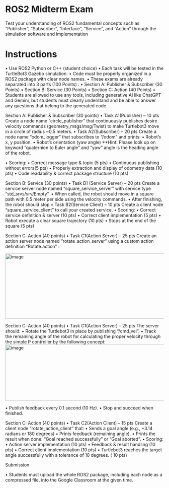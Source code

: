 <h1><b>ROS2 Midterm Exam</b></h1>

Test your understanding of ROS2 fundamental concepts such as “Publisher”, “Subscriber”, “Interface”, “Service”, and “Action” through the simulation software and implementation

<h1><b>Instructions</b></h1>


• Use ROS2 Python or C++ (student choice)
• Each task will be tested in the TurtleBot3 Gazebo simulation.
• Code must be properly organized in a ROS2 package with clear
node names.
• These exams are already separated into 3 parts (100 Points) :
• Section A: Publisher & Subscriber (30 Points)
• Section B: Service (30 Points)
• Section C: Action (40 Points)
• Students are allowed to use any tools, including generative AI like
ChatGPT and Gemini, but students must clearly understand and
be able to answer any questions that belong to the generated
code.

Section A: Publisher & Subscriber (30 points)
• Task A1(Publisher) – 10 pts
Create a node name “circle_publisher” that continuously publishes desire
velocity commands (geometry_msgs/msg/Twist) to make Turtlebot3 move in
a circle of radius ~0.5 meters.
• Task A2(Subscriber) – 20 pts
Create a node name “odom_logger” that subscribes to “/odom” and prints:
• Robot’s x, y position.
• Robot’s orientation (yaw angle)
**Hint: Please look up on keyword “quaternion to Euler angle” and “yaw” angle is the
heading angle of the robot.

• Scoring:
• Correct message type & topic (5 pts)
• Continuous publishing without errors(5 pts)
• Properly extraction and display of odometry data (10 pts)
• Code readability & correct package structure (10 pts)

Section B: Service (30 points)
• Task B1 (Service Server) – 20 pts
Create a service server node named “square_service_server” with service
type “std_srvs/srv/Empty”.
• When called, the robot should move in a square path with 0.5 meter per side using the
velocity commands.
• After finishing, the robot should stop
• Task B2(Service Client) – 10 pts
Create a client node “square_service_client” to call your created service.
• Scoring:
• Correct service definition & server (10 pts)
• Correct client implementation (5 pts)
• Robot execute a clear square trajectory (10 pts)
• Stops at the end of the square (5 pts)

Section C: Action (40 points)
• Task C1(Action Server) – 25 pts
Create an action server node named “rotate_action_server” using a custom
action definition “Rotate.action” :

<img width="648" height="207" alt="image" src="https://github.com/user-attachments/assets/93446405-96aa-42ab-b59a-71b79a8645cc" />


Section C: Action (40 points)
• Task C1(Action Server) – 25 pts
The server should:
• Rotate the Turtlebot3 in place by publishing “/cmd_vel”.
• Track the remaining angle of the robot for calculating the proper velocity through the
simple P controller by the following concept:
<img width="781" height="179" alt="image" src="https://github.com/user-attachments/assets/175d218a-d761-4e10-b77e-071cfbbe069d" />

• Publish feedback every 0.1 second (10 Hz).
• Stop and succeed when finished.

Section C: Action (40 points)
• Task C2(Action Client) – 15 pts
Create a client node “rotate_action_client” that:
• Sends a goal angle (e.g., +3.14 radians or 180 degrees)
• Prints feedback (remaining angle).
• Prints the result when done: “Goal reached successfully” or “Goal aborted”.
• Scoring:
• Action server implementation (10 pts)
• Feedback & result handling (10 pts)
• Correct client implementation (10 pts)
• Turtlebot3 reaches the target angle successfully with a tolerance of 10 degrees. ( 10 pts)

Submission

• Students must upload the whole ROS2 package, including each
node as a compressed file, into the Google Classroom at the given
time.
